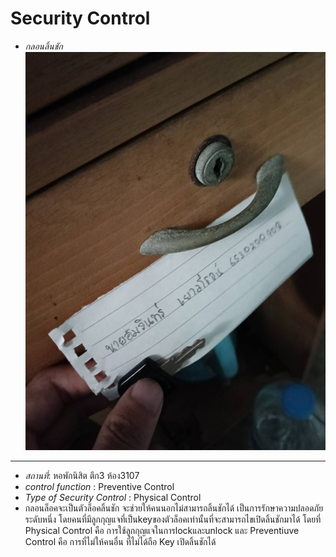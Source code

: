 # Security Control
- *กลอนลิ้นชัก*
![alt text](img/Security_Control.jpg)
---
- *สถานที่*: หอพักนิสิต ตึก3 ห้อง3107
- *control function* : Preventive Control
- *Type of Security Control* : Physical Control
- กลอนล็อคจะเป็นตัวล็อคลิ้นชัก จะช่วยให้คนนอกไม่สามารถลิ้นชักได้ เป็นการรักษาความปลอดภัยระดับหนึ่ง โดยคนที่มีลูกกุญแจที่เป็นkeyของตัวล็อคเท่านั้นที่จะสามารถไขเปิดลิ้นชักมาได้ โดยที่ Physical Control คือ การใช้ลูกกุญแจในการlockและunlock และ Preventiuve Control คือ การที่ไม่ให้คนอื่น ที่ไม่ได้ถือ Key เปิดลิ้นชักได้




